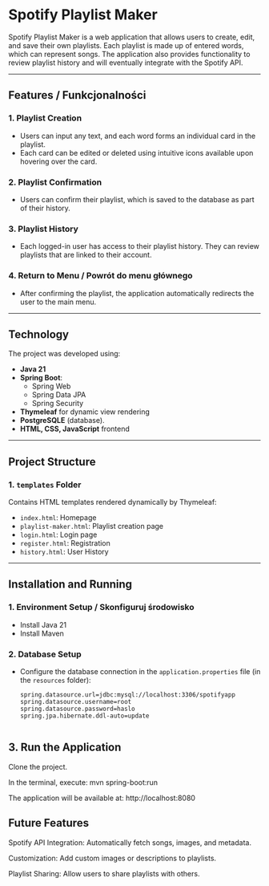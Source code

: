# Spotify Playlist Maker

Spotify Playlist Maker is a web application that allows users to create, edit, and save their own playlists. Each playlist is made up of entered words, which can represent songs. The application also provides functionality to review playlist history and will eventually integrate with the Spotify API.

---

## Features / Funkcjonalności

### 1. Playlist Creation
- Users can input any text, and each word forms an individual card in the playlist.
- Each card can be edited or deleted using intuitive icons available upon hovering over the card.

### 2. Playlist Confirmation
- Users can confirm their playlist, which is saved to the database as part of their history.


### 3. Playlist History
- Each logged-in user has access to their playlist history. They can review playlists that are linked to their account.

### 4. Return to Menu / Powrót do menu głównego
- After confirming the playlist, the application automatically redirects the user to the main menu.

---

## Technology

The project was developed using:
- **Java 21**
- **Spring Boot**:
  - Spring Web
  - Spring Data JPA
  - Spring Security
- **Thymeleaf** for dynamic view rendering
- **PostgreSQLE** (database).
- **HTML, CSS, JavaScript** frontend

---

## Project Structure

### 1. `templates` Folder 
Contains HTML templates rendered dynamically by Thymeleaf:
- `index.html`: Homepage
- `playlist-maker.html`: Playlist creation page 
- `login.html`: Login page
- `register.html`: Registration
- `history.html`: User History

---

## Installation and Running

### 1. Environment Setup / Skonfiguruj środowisko
- Install Java 21
- Install Maven

### 2. Database Setup
- Configure the database connection in the `application.properties` file (in the `resources` folder):
  ```properties
  spring.datasource.url=jdbc:mysql://localhost:3306/spotifyapp
  spring.datasource.username=root
  spring.datasource.password=haslo
  spring.jpa.hibernate.ddl-auto=update


## 3. Run the Application
Clone the project.

In the terminal, execute:
mvn spring-boot:run

The application will be available at:
http://localhost:8080

## Future Features
Spotify API Integration: Automatically fetch songs, images, and metadata.

Customization: Add custom images or descriptions to playlists.

Playlist Sharing: Allow users to share playlists with others.




